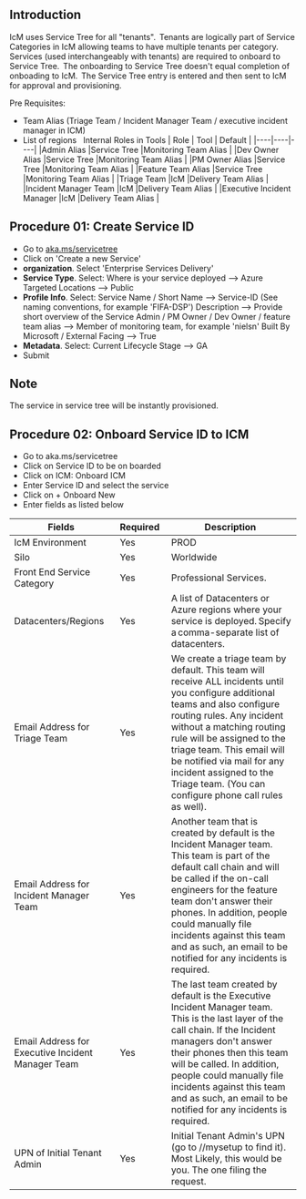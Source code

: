 ## Introduction
IcM uses Service Tree for all "tenants".  Tenants are logically part of Service Categories in IcM allowing teams to have multiple tenants per category.  Services (used interchangeably with tenants) are required to onboard to Service Tree.  The onboarding to Service Tree doesn't equal completion of onboading to IcM.  The Service Tree entry is entered and then sent to IcM for approval and provisioning.  

Pre Requisites:
- Team Alias (Triage Team / Incident Manager Team / executive incident manager in ICM)
- List of regions 
 
Internal Roles in Tools
| Role | Tool | Default |
|----|----|----|
|Admin Alias |Service Tree |Monitoring Team Alias |
|Dev Owner Alias |Service Tree |Monitoring Team Alias | 
|PM Owner Alias |Service Tree |Monitoring Team Alias | 
|Feature Team Alias |Service Tree |Monitoring Team Alias | 
|Triage Team |IcM |Delivery Team Alias | 
|Incident Manager Team |IcM |Delivery Team Alias | 
|Executive Incident Manager |IcM |Delivery Team Alias | 


## Procedure 01: Create Service ID
- Go to [aka.ms/servicetree]() 
- Click on 'Create a new Service'
- **organization**. Select 'Enterprise Services Delivery'
- **Service Type**. Select:
       Where is your service deployed --> Azure
       Targeted Locations --> Public
- **Profile Info**. Select:
       Service Name / Short Name --> Service-ID (See naming conventions, for example 'FIFA-DSP')
       Description --> Provide short overview of the Service
       Admin / PM Owner / Dev Owner / feature team alias --> Member of monitoring team, for example 'nielsn'
       Built By Microsoft / External Facing --> True
- **Metadata**. Select:
       Current Lifecycle Stage --> GA
- Submit

## Note
The service in service tree will be instantly provisioned. 

## Procedure 02: Onboard Service ID to ICM
- Go to aka.ms/servicetree
- Click on Service ID to be on boarded
- Click on ICM: Onboard ICM
- Enter Service ID and select the service
- Click on + Onboard New
- Enter fields as listed below

| Fields | Required | Description |
|---|---|---|
|IcM Environment |Yes |PROD |
|Silo |Yes |Worldwide |
|Front End Service Category |Yes |Professional Services. |
|​Datacenters/Regions |Yes |A list of Datacenters or Azure regions where your service is deployed. Specify a comma-separate list of datacenters. |
|Email Address for Triage Team |Yes |We create a triage team by default. This team will receive ALL incidents until you configure additional teams and also configure routing rules. Any incident without a matching routing rule will be assigned to the triage team. This email will be notified via mail for any incident assigned to the Triage team. (You can configure phone call rules as well). |
|Email Address for Incident Manager Team |Yes |Another team that is created by default is the Incident Manager team. This team is part of the default call chain and will be called if the on-call engineers for the feature team don't answer their phones. In addition, people could manually file incidents against this team and as such, an email to be notified for any incidents is required. |
|Email Address for Executive Incident Manager Team |Yes |The last team created by default is the Executive Incident Manager team. This is the last layer of the call chain. If the Incident managers don't answer their phones then this team will be called. In addition, people could manually file incidents against this team and as such, an email to be notified for any incidents is required. |
|UPN of Initial Tenant Admin |Yes  |Initial Tenant Admin's UPN (go to //mysetup to find it). Most Likely, this would be you. The one filing the request. |


